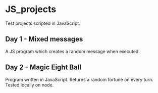 # JS_projects
Test projects scripted in JavaScript.

## Day 1 - Mixed messages 
A JS program which creates a random message when executed.

## Day 2 - Magic Eight Ball
Program written in JavaScript. Returns a random fortune on every turn.
Tested locally on node.